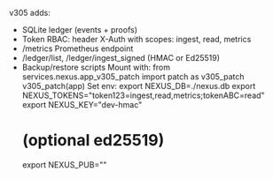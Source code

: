 v305 adds:
- SQLite ledger (events + proofs)
- Token RBAC: header X-Auth with scopes: ingest, read, metrics
- /metrics Prometheus endpoint
- /ledger/list, /ledger/ingest_signed (HMAC or Ed25519)
- Backup/restore scripts
Mount with:
    from services.nexus.app_v305_patch import patch as v305_patch
    v305_patch(app)
Set env:
    export NEXUS_DB=./nexus.db
    export NEXUS_TOKENS="token123=ingest,read,metrics;tokenABC=read"
    export NEXUS_KEY="dev-hmac"
    # (optional ed25519)
    export NEXUS_PUB="<base64-verify-key>"
